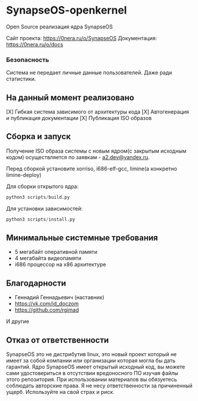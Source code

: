 # SynapseOS-openkernel

Open Source реализация ядра SynapseOS

Сайт проекта: <https://0nera.ru/o/SynapseOS>
Документация: <https://0nera.ru/o/docs>

### Безопасность

Система не передает личные данные пользователей. Даже ради статистики.

## На данный момент реализовано

[X] Гибкая система зависимого от архитектуры кода
[X] Автогенерация и публикация документации
[X] Публикация ISO образов

## Сборка и запуск

Получение ISO образа системы с новым ядром(с закрытым исходным кодом) осуществляется по заявкам - a2.dev@yandex.ru.

Перед сборкой установите xorriso, i686-elf-gcc, limine(а конкретно limine-deploy)

Для сборки открытого ядра:

```python
python3 scripts/build.py
```

Для установки зависимостей:

```python
python3 scripts/install.py
```

## Минимальные системные требования

- 5 мегабайт оперативной памяти
- 4 мегабайта видеопамяти
- i686 процессор на x86 архитектуре

## Благодарности

- Геннадий Геннадьевич (наставник)
- <https://vk.com/id_doczom>
- <https://github.com/rgimad>

И другие

## Отказ от ответственности

SynapseOS это не дистрибутив linux, это новый проект который не имеет за собой компании или организации которая могла бы дать гарантий.
Ядро SynapseOS имеет открытый исходный код, вы можете сами удостовериться в отсутствии вредоносного ПО изучая файлы этого репозитория.
При использовании материалов вы обязуетесь соблюдать авторские права.
Я не несу ответственности за причиненный ущерб. Используйте на свой страх и риск.
